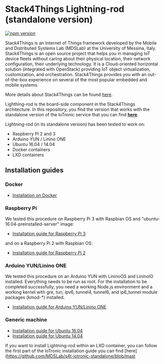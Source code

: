 # Stack4Things Lightning-rod (standalone version)

[![npm version](https://badge.fury.io/js/%40mdslab%2Fiotronic-lightning-rod.svg)](https://badge.fury.io/js/%40mdslab%2Fiotronic-lightning-rod)

Stack4Things is an Internet of Things framework developed by the Mobile and Distributed Systems Lab (MDSLab) at the University of Messina, Italy. Stack4Things is an open source project that helps you in managing IoT device fleets without caring about their physical location, their network configuration, their underlying technology. It is a Cloud-oriented horizontal solution (integrated with OpenStack) providing IoT object virtualization, customization, and orchestration. Stack4Things provides you with an out-of-the-box experience on several of the most popular embedded and mobile systems.

More details about Stack4Things can be found [here](https://github.com/MDSLab/stack4things).

Lighthing-rod is the board-side component in the Stack4Things architecture. In this repository, you find the version that works with the standalone version of the IoTronic service that you can find [**here**](https://github.com/MDSLab/s4t-iotronic-standalone).

Lightning-rod (in its standalone version) has been tested to work on:

* Raspberry Pi 2 and 3
* Arduino YUN / Linino ONE
* Ubuntu 16.04 / 14.04
* Docker containers
* LXD containers


## Installation guides

### Docker

* [Installation on Docker](https://github.com/MDSLab/s4t-lightning-rod/blob/master/docs/docker.md)

### Raspberry Pi

We tested this procedure on Raspberry Pi 3 with Raspbian OS and "ubuntu-16.04-preinstalled-server" image:
* [Installation guide for Raspberry Pi 3](https://github.com/MDSLab/s4t-lightning-rod/blob/master/docs/raspberrypi3.md)

and on a Raspberry Pi 2 with Raspbian OS:

* [Installation guide for Raspberry Pi 2](https://github.com/MDSLab/s4t-lightning-rod/blob/master/docs/raspberrypi2.md)

### Arduino YUN/Linino ONE

We tested this procedure on an Arduino YUN with LininoOS and LininoIO installed. Everything needs to be run as root. For the installation to be completed successfully, you need a working Node.js environment and a working kernel with gre, tun, ipv6, tunnel4, tunnel6, and ip6_tunnel module packages (kmod-*) installed.

* [Installation guide for Arduino YUN/Linino ONE](https://github.com/MDSLab/s4t-lightning-rod/blob/master/docs/arduinoyun.md)

### Generic machine

* [Installation guide for Ubuntu 16.04](https://github.com/MDSLab/s4t-lightning-rod/blob/master/docs/ubuntu1604.md)
* [Installation guide for Ubuntu 14.04](https://github.com/MDSLab/s4t-lightning-rod/blob/master/docs/ubuntu1404.md)
<!-- * [Installation guide for Ubuntu 14.04](docs/ubuntu1404.md) -->

If you want to install Lightning-rod within an LXD container, you can follow the first part of the IoTronic installation guide you can find [here](https://github.com/MDSLab/s4t-iotronic-standalone/blob/mast